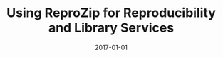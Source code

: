 ---
title: 'Using ReproZip for Reproducibility and Library Services'
collection: publications
permalink: /publication/2017-reprozip-library-services
excerpt: ''
date: 2017-01-01
venue: 'IASSIST Quarterly, 42(1), pp. 1-14'
paperurl: ''
authors: 'V. Steeves, R. Rampin, and F. Chirigati'
paper: 'https://iassistquarterly.com/index.php/iassist/article/view/18'
preprint: 'https://doi.org/10.31229/osf.io/5tm8d'
---